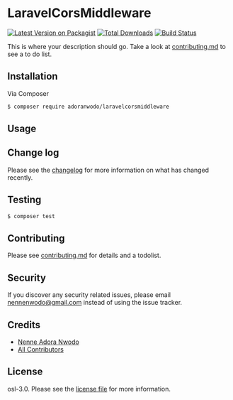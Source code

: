 # LaravelCorsMiddleware

[![Latest Version on Packagist][ico-version]][link-packagist]
[![Total Downloads](https://poser.pugx.org/phpunit/phpunit/downloads)](https://packagist.org/packages/phpunit/phpunit)
[![Build Status](https://semaphoreci.com/api/v1/adoranwodo/laravel-cors-middleware/branches/master/shields_badge.svg)](https://semaphoreci.com/adoranwodo/laravel-cors-middleware)

This is where your description should go. Take a look at [contributing.md](contributing.md) to see a to do list.

## Installation

Via Composer

``` bash
$ composer require adoranwodo/laravelcorsmiddleware
```

## Usage

## Change log

Please see the [changelog](changelog.md) for more information on what has changed recently.

## Testing

``` bash
$ composer test
```

## Contributing

Please see [contributing.md](contributing.md) for details and a todolist.

## Security

If you discover any security related issues, please email nennenwodo@gmail.com instead of using the issue tracker.

## Credits

- [Nenne Adora Nwodo][link-author]
- [All Contributors][link-contributors]

## License

osl-3.0. Please see the [license file](license.md) for more information.

[ico-version]: https://img.shields.io/packagist/v/adoranwodo/laravelcorsmiddleware.svg?style=flat-square
[ico-downloads]: https://img.shields.io/packagist/dt/adoranwodo/laravelcorsmiddleware.svg?style=flat-square
[ico-travis]: https://img.shields.io/travis/adoranwodo/laravelcorsmiddleware/master.svg?style=flat-square
[ico-styleci]: https://styleci.io/repos/12345678/shield

[link-packagist]: https://packagist.org/packages/adoranwodo/laravelcorsmiddleware
[link-downloads]: https://packagist.org/packages/adoranwodo/laravelcorsmiddleware
[link-travis]: https://travis-ci.org/adoranwodo/laravelcorsmiddleware
[link-styleci]: https://styleci.io/repos/12345678
[link-author]: https://github.com/adoranwodo
[link-contributors]: ../../contributors]
